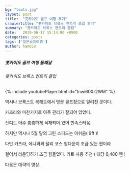 ```yaml
---
bg: "tools.jpg"
layout: post
title:  "홋카이도 골프 여행 후기"
crawlertitle: "홋카이도 브룩스 컨트리 클럽 후기"
summary: "홋카이도 브룩스 컨트리 클럽"
date:   2019-06-17 15:14:00 +0900
categories: posts
tags: ['일본골프여행']
author: han058
---
```

##### 홋카이도 골프 여행 둘째날
###### 홋카이도 브룩스 컨트리 클럽
{% include youtubePlayer.html id="tnwi60Xr2WM" %}

역시나 브룩스도 북해도에서 명문 골프장으로 알려진 곳이다.

카츠라와 마찬가지로 아주 관리가 잘되어 있었다.

잔디도 아주 촘촘하게 식재되어 있어 만족스러움.

하지만 역시나 5월 말의 그린 스피드는 아쉬움( 9ft )!

다만 카츠라, 에니와와 달리 코스 업다운이 조금 있는 편이라

걸어서 라운딩하기 조금 힘들었다. 카트 사용 추천 ( 대당 6,480 엔 )

다음은 대략의 영상.


